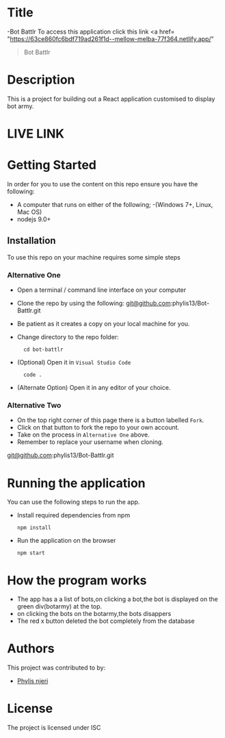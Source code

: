 # Title

-Bot Battlr
 To access this application click this link <a href= "https://63ce860fc6bdf719ad261f1d--mellow-melba-77f364.netlify.app/"
 >Bot Battlr</a>

# Description
This is  a project  for building out a React application  customised to display bot army.

# LIVE LINK


# Getting Started
In order for you to use the content on this repo ensure you have the following:

- A computer that runs on either of the following; 
-(Windows 7+, Linux, Mac OS)
- nodejs 9.0+


## Installation

To use this repo on your machine requires some simple steps

### Alternative One

- Open a terminal / command line interface on your computer
- Clone the repo by using the following:
git@github.com:phylis13/Bot-Battlr.git
    

- Be patient as it creates a copy on your local machine for you.
- Change directory to the repo folder:

        cd bot-battlr

     

- (Optional) Open it in ``Visual Studio Code``

        code .

- (Alternate Option) Open it in any editor of your choice.


### Alternative Two

- On the top right corner of this page there is a button labelled ``Fork``.
- Click on that button to fork the repo to your own account.
- Take on the process in ``Alternative One`` above.
- Remember to replace your username when cloning.

        
git@github.com:phylis13/Bot-Battlr.git

# Running the application

 You can use the following steps to run the app.

- Install required dependencies from npm

      npm install
- Run the application on the browser

      npm start

# How the program works
- The app has a  a list of bots,on clicking a bot,the bot is displayed on the green div(botarmy) at the top.
- on clicking the bots on the botarmy,the bots disappers
- The red x button deleted the bot completely from the database



# Authors
This project was contributed to by:
- [Phylis njeri](https://github.com/phylis13/Bot-Battlr)

# License
The project is licensed under ISC 

